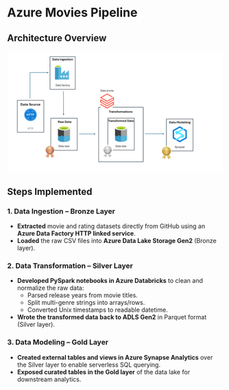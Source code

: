 # Azure Movies Pipeline

## Architecture Overview
![Azure Diagram](azure_diagram.png)

## Steps Implemented

### 1. Data Ingestion – Bronze Layer
- **Extracted** movie and rating datasets directly from GitHub using an **Azure Data Factory HTTP linked service**.
- **Loaded** the raw CSV files into **Azure Data Lake Storage Gen2** (Bronze layer).

### 2. Data Transformation – Silver Layer
- **Developed PySpark notebooks in Azure Databricks** to clean and normalize the raw data:
  - Parsed release years from movie titles.
  - Split multi-genre strings into arrays/rows.
  - Converted Unix timestamps to readable datetime. 
- **Wrote the transformed data back to ADLS Gen2** in Parquet format (Silver layer).

### 3. Data Modeling – Gold Layer
- **Created external tables and views in Azure Synapse Analytics** over the Silver layer to enable serverless SQL querying.
- **Exposed curated tables in the Gold layer** of the data lake for downstream analytics.

